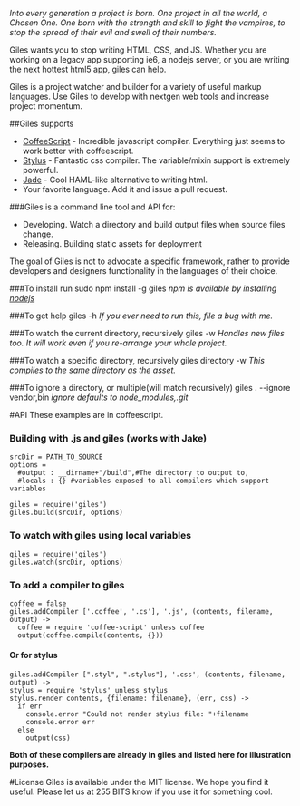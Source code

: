 _Into every generation a project is born.  One project in all the world, a Chosen One.  One born with the strength and skill
to fight the vampires, to stop the spread of their evil and swell of their numbers._

Giles wants you to stop writing HTML, CSS, and JS.  Whether you are working on
a legacy app supporting ie6, a nodejs server, or you are writing the next hottest html5 app, giles can help.

Giles is a project watcher and builder for a variety of useful markup languages.  Use Giles to develop with 
nextgen web tools and increase project momentum.

##Giles supports
  * [CoffeeScript](http://coffeescript.org/) - Incredible javascript compiler.  Everything just seems to work better with coffeescript. 
  * [Stylus](https://github.com/LearnBoost/stylus) - Fantastic css compiler.  The variable/mixin support is extremely powerful.
  * [Jade](http://jade-lang.com/) - Cool HAML-like alternative to writing html.
  * Your favorite language.  Add it and issue a pull request.

###Giles is a command line tool and API for:
* Developing.  Watch a directory and build output files when source files change.
* Releasing.  Building static assets for deployment 

The goal of Giles is not to advocate a specific framework, rather to provide developers and designers
functionality in the languages of their choice.

###To install run 
    sudo npm install -g giles
_npm is available by installing [nodejs](http://nodejs.org)_

###To get help 
    giles -h
_If you ever need to run this, file a bug with me._

###To watch the current directory, recursively 
    giles -w
_Handles new files too.  It will work even if you re-arrange your whole project._

###To watch a specific directory, recursively 
    giles directory -w
_This compiles to the same directory as the asset._
<!--
###To build all assets recursively, outputting to a specific directory 
    giles . -o build
_It will mimic your source directory tree structure, if you like trees._
-->
###To ignore a directory, or multiple(will match recursively) 
    giles . --ignore vendor,bin
_ignore defaults to node_modules,.git_


#API
These examples are in coffeescript.

### Building with .js and giles (works with Jake)
    srcDir = PATH_TO_SOURCE
    options = 
      #output : __dirname+"/build",#The directory to output to,
      #locals : {} #variables exposed to all compilers which support variables
    
    giles = require('giles')
    giles.build(srcDir, options)

### To watch with giles using local variables
    giles = require('giles')
    giles.watch(srcDir, options)

### To add a compiler to giles
    coffee = false
    giles.addCompiler ['.coffee', '.cs'], '.js', (contents, filename, output) ->
      coffee = require 'coffee-script' unless coffee
      output(coffee.compile(contents, {}))


#### Or for stylus
    giles.addCompiler [".styl", ".stylus"], '.css', (contents, filename, output) ->
    stylus = require 'stylus' unless stylus
    stylus.render contents, {filename: filename}, (err, css) ->
      if err
        console.error "Could not render stylus file: "+filename
        console.error err
      else
        output(css)


**Both of these compilers are already in giles and listed here for illustration purposes.**

#License
  Giles is available under the MIT license.  We hope you find it useful.  Please let us at 255 BITS know if you use it 
  for something cool.
